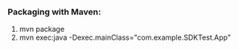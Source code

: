 ### Packaging with Maven:
1. mvn package
2. mvn exec:java -Dexec.mainClass="com.example.SDKTest.App"